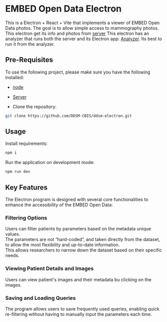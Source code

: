 # EMBED Open Data Electron

This is a Electron + React + Vite that implements a viewer of EMBED Open Data photos.
The goal is to allow simple access to mammography photos.
This electron get its info and photos from [server](https://github.com/AyeletKat/EMBED-server.git)
This electron has an analyzer that runs both the server and its Electron app: [Analyzer](https://github.com/AyeletKat/ddsm-analyzer.git). Its best to run it from the analyzer.

## Pre-Requisites

To use the following project, please make sure you have the following installed:

- [node](https://nodejs.org/en)
- [Server](https://github.com/AyeletKat/EMBED-server.git)

- Clone the repository:

```bash
git clone https://github.com/DDSM-CBIS/ddsm-electron.git
```

## Usage

Install requirements:

```bash
npm i
```

Run the application on development mode:

```bash
npm run dev
```

## Key Features

The Electron program is designed with several core functionalities to enhance the accessibility of the EMBED Open Data:

### Filtering Options

Users can filter patients by parameters based on the metadata unique values.  
The parameters are not “hard-coded”, and taken directly from the dataset, to allow the most flexibility and up-to-date information.   
This allows researchers to narrow down the dataset based on their specific needs.

### Viewing Patient Details and Images

Users can view patient's images and their metadata bu clicking on the images.

### Saving and Loading Queries

The program allows users to save frequently used queries, enabling quick re-filtering without having to manually input the parameters each time.
